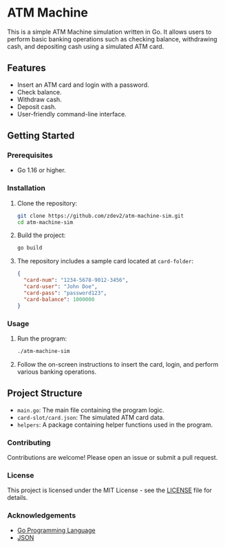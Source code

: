 # ATM Machine

This is a simple ATM Machine simulation written in Go. It allows users to perform basic banking operations such as checking balance, withdrawing cash, and depositing cash using a simulated ATM card.

## Features

- Insert an ATM card and login with a password.
- Check balance.
- Withdraw cash.
- Deposit cash.
- User-friendly command-line interface.

## Getting Started

### Prerequisites

- Go 1.16 or higher.

### Installation

1. Clone the repository:

   ```sh
   git clone https://github.com/zdev2/atm-machine-sim.git
   cd atm-machine-sim
   ```

2. Build the project:

   ```sh
   go build 
   ```

3. The repository includes a sample card located at `card-folder`:

   ```json
   {
     "card-num": "1234-5678-9012-3456",
     "card-user": "John Doe",
     "card-pass": "password123",
     "card-balance": 1000000
   }
   ```

### Usage

1. Run the program:

   ```sh
   ./atm-machine-sim
   ```

2. Follow the on-screen instructions to insert the card, login, and perform various banking operations.

## Project Structure

- `main.go`: The main file containing the program logic.
- `card-slot/card.json`: The simulated ATM card data.
- `helpers`: A package containing helper functions used in the program.

### Contributing

Contributions are welcome! Please open an issue or submit a pull request.

### License

This project is licensed under the MIT License - see the [LICENSE](LICENSE) file for details.

### Acknowledgements

- [Go Programming Language](https://golang.org/)
- [JSON](https://www.json.org/)
